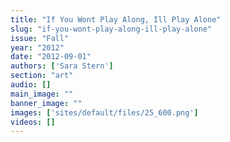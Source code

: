 ```yaml
---
title: "If You Wont Play Along, Ill Play Alone"
slug: "if-you-wont-play-along-ill-play-alone"
issue: "Fall"
year: "2012"
date: "2012-09-01"
authors: ['Sara Stern']
section: "art"
audio: []
main_image: ""
banner_image: ""
images: ['sites/default/files/25_600.png']
videos: []
---
```

